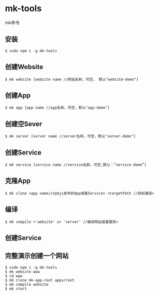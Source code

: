 # mk-tools

mk命令

## 安装

```
$ sudo npm i -g mk-tools
```

## 创建Website

```
$ mk website [website name //网站名称，可空， 默认"website-demo"]
```

## 创建App

```
$ mk app [app name //app名称，可空，默认"app-demo"]
```


## 创建空Sever

```
$ mk server [server name //server名称，可空，默认"server-demo"]
```

## 创建Service

```
$ mk service [service name //service名称，可空,默认：“service-demo”]
```

## 克隆App

```
$ mk clone <app name//npmjs发布的App或者Service> <targetPath //目标路径>
```

## 编译

```
$ mk compile <'website' or 'server' //编译网站或者服务>
```

## 创建Service

## 完整演示创建一个网站

```
$ sudo npm i -g mk-tools
$ mk website www
$ cd www
$ mk clone mk-app-root apps/root
$ mk compile website
$ mk start
```

